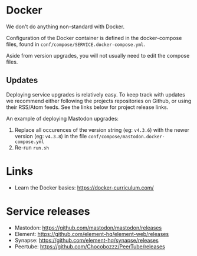 # Docker

We don't do anything non-standard with Docker.

Configuration of the Docker container is defined in the docker-compose files, found in `conf/compose/SERVICE.docker-compose.yml`.

Aside from version upgrades, you will not usually need to edit the compose files.

## Updates

Deploying service upgrades is relatively easy. To keep track with updates we recommend either following the projects repositories on Github, or using their RSS/Atom feeds. See the links below for project release links.

An example of deploying Mastodon upgrades:

1. Replace all occurences of the version string (eg: `v4.3.6`) with the newer version (eg: `v4.3.8`) in the file `conf/compose/mastodon.docker-compose.yml`
2. Re-run `run.sh`


# Links
- Learn the Docker basics: https://docker-curriculum.com/
# Service releases
- Mastodon: https://github.com/mastodon/mastodon/releases
- Element: https://github.com/element-hq/element-web/releases
- Synapse: https://github.com/element-hq/synapse/releases
- Peertube: https://github.com/Chocobozzz/PeerTube/releases

